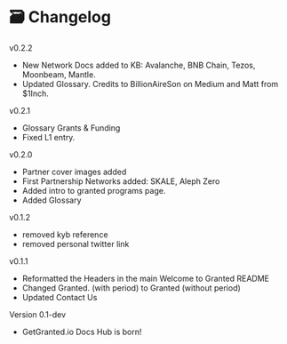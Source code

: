 # 🗃️ Changelog

v0.2.2&#x20;

* New Network Docs added to KB: Avalanche, BNB Chain, Tezos, Moonbeam, Mantle.
* Updated Glossary. Credits to BillionAireSon on Medium and Matt from $1Inch.

v0.2.1

* Glossary Grants & Funding
* Fixed L1 entry.

v0.2.0

* Partner cover images added
* First Partnership Networks added: SKALE, Aleph Zero
* Added intro to granted programs page.
* Added Glossary

v0.1.2

* removed kyb reference
* removed personal twitter link

v0.1.1

* Reformatted the Headers in the main Welcome to Granted README
* Changed Granted. (with period) to Granted (without period)
* Updated Contact Us

Version 0.1-dev

* GetGranted.io Docs Hub is born!
